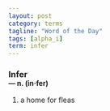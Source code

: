 ```yaml
---
layout: post
category: terms
tagline: "Word of the Day"
tags: [alpha_i]
term: infer
---
```


<h3>Infer<br/> <small>&mdash; n. (in<span>&middot;</span>fer)</small></h3>
<p><ol><li>a home for fleas</li>
</ol></p>
